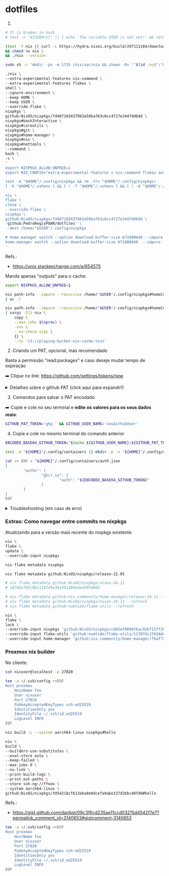 # dotfiles


1)
```bash
# It is broken in bash
# test -n "${USER+1}" || { echo 'The variable USER is not set!' && return }

(test -f nix || curl -L https://hydra.nixos.org/build/297111184/download-by-type/file/binary-dist > nix) \
&& chmod +x nix \
&& ./nix --version

sudo sh -c 'mkdir -pv -m 1735 /nix/var/nix && chown -Rv '"$(id -nu)":"$(id -gn)"' /nix'

./nix \
--extra-experimental-features nix-command \
--extra-experimental-features flakes \
shell \
--ignore-environment \
--keep HOME \
--keep USER \
--override-flake \
nixpkgs \
github:NixOS/nixpkgs/fd487183437963a59ba763c0cc4f27e3447dd6dd \
nixpkgs#bashInteractive \
nixpkgs#coreutils \
nixpkgs#git \
nixpkgs#home-manager \
nixpkgs#nix \
nixpkgs#nettools \
--command \
bash \
-c \
'
export NIXPKGS_ALLOW_UNFREE=1
export NIX_CONFIG="extra-experimental-features = nix-command flakes auto-allocate-uids"

test -d "$HOME"/.config/nixpkgs && rm -frv "$HOME"/.config/nixpkgs/
[ -h "$HOME"/.zshenv ] && [ ! -f "$HOME"/.zshenv ] && [ ! -d "$HOME"/.zshenv ] && rm -fv -- "$HOME"/.zshenv

nix \
flake \
clone \
--override-flake \
nixpkgs \
github:NixOS/nixpkgs/fd487183437963a59ba763c0cc4f27e3447dd6dd \
'github:PedroRegisPOAR/dotfiles' \
--dest /home/"$USER"/.config/nixpkgs

# home-manager switch --option download-buffer-size 671088640 --impure --flake "$HOME/.config/nixpkgs"#"$(id -un)"-"$(hostname)"
home-manager switch --option download-buffer-size 671088640  --impure --flake "$HOME/.config/nixpkgs"#pedro-pedro-G3
'
```
Refs.:
- https://unix.stackexchange.com/a/654575


Manda apenas "outputs" para o cache:
```bash
export NIXPKGS_ALLOW_UNFREE=1

nix path-info --impure --recursive /home/"$USER"/.config/nixpkgs#homeConfigurations.$(nix eval --impure --raw --expr 'builtins.currentSystem').'"'"$(id -un)-$(hostname)"'"'.activationPackage \
| wc -l 

nix path-info --impure --recursive /home/"$USER"/.config/nixpkgs#homeConfigurations.$(nix eval --impure --raw --expr 'builtins.currentSystem').'"'"$(id -un)-$(hostname)"'"'.activationPackage \
| xargs -I{} nix \
    copy \
    --max-jobs $(nproc) \
    -vvv \
    --no-check-sigs \
    {} \
    --to 's3://playing-bucket-nix-cache-test'
```


2) Criando um PAT, opcional, mas recomendado


Basta a permissão "read:packages" e caso deseje mudar tempo de expiração

:arrow_right: *Clique no link*: https://github.com/settings/tokens/new

<details>
  <summary> Detalhes sobre o github PAT (click aqui para expandir!)</summary>


Caso não se utilize github PAT seria necessário fazer o build local da imagem OCI do backend.
Com o intuito de poupar tempo, internete/ciclos de CPUs/memoria, é recomendado que seja 
feito o uso de github PAT para possibilitar que seja feito o download da imagem OCI 
construida pelo CI.

Refs.:
- https://docs.github.com/en/authentication/keeping-your-account-and-data-secure/creating-a-personal-access-token#creating-a-token
</details>

3) Comandos para salvar o PAT encodado

:arrow_right: Copie e cole no seu terminal e **edite os valores para os seus dados reais**:
```bash
GITHUB_PAT_TOKEN='ghp_' && GITHUB_USER_NAME='seuGithubUser'
```


4) Copie e cole no mesmo terminal do comando anterior
```bash
ENCODED_BASE64_GITHUB_TOKEN="$(echo ${GITHUB_USER_NAME}:${GITHUB_PAT_TOKEN} | base64 )"

test -d "${HOME}"/.config/containers || mkdir -p -v "${HOME}"/.config/containers

cat << EOF > "${HOME}"/.config/containers/auth.json
{
        "auths": {
                "ghcr.io": {
                        "auth": "${ENCODED_BASE64_GITHUB_TOKEN}"
                }
        }
}
EOF
```

<details>
  <summary> Troubleshooting (em caso de erro)</summary>

Checando os valores:
```bash
echo "$GITHUB_PAT_TOKEN"
echo "$GITHUB_USER_NAME"
```

Removendo o arquivo criado
```bash
rm -fv "${HOME}"/.config/containers/auth.json
```

</details>


### Extras: Como navegar entre commits no nixpkgs


Atualizando para a versão mais recente do nixpkgs existente:
```bash
nix \
flake \
update \
--override-input nixpkgs
```


```bash
nix flake metadata nixpkgs
```

```bash
nix flake metadata github:NixOS/nixpkgs/release-22.05
```


```bash
# nix flake metadata github:NixOS/nixpkgs/nixos-24.11
# 107d5ef05c0b1119749e381451389eded30fb0d5

# nix flake metadata github:nix-community/home-manager/release-24.11 --refresh
# nix flake metadata github:NixOS/nixpkgs/nixos-24.11 --refresh
# nix flake metadata github:numtide/flake-utils --refresh

nix \
flake \
lock \
--override-input nixpkgs 'github:NixOS/nixpkgs/cdd2ef009676ac92b715ff26630164bb88fec4e0' \
--override-input flake-utils 'github:numtide/flake-utils/11707dc2f618dd54ca8739b309ec4fc024de578b' \
--override-input home-manager 'github:nix-community/home-manager/f6af7280a3390e65c2ad8fd059cdc303426cbd59'
```


### Proxmox nix builder



No cliente:
```bash
ssh nixuser@localhost -p 27020
```

```bash
tee -a ~/.ssh/config <<EOF
Host proxmox
    HostName foo
    User nixuser
    Port 27020
    PubkeyAcceptedKeyTypes ssh-ed25519
    IdentitiesOnly yes
    IdentityFile ~/.ssh/id_ed25519
    LogLevel INFO    
EOF
```

```bash
nix build -L --system aarch64-linux nixpkgs#hello
```


```bash
nix \
build \
--builders-use-substitutes \
--eval-store auto \
--keep-failed \
--max-jobs 0 \
--no-link \
--print-build-logs \
--print-out-paths \
--store ssh-ng://ffooo \
--system aarch64-linux \
github:NixOS/nixpkgs/3954218cf613eba8e0dcefa9abe337d26bc48fd0#hello
```
Refs.:
- https://gist.github.com/danbst/09c3f6cd235ae11ccd03215d4542f7e7?permalink_comment_id=3140653#gistcomment-3140653




```bash
tee -a ~/.ssh/config <<EOF
Host proxmox
    HostName foo
    User nixuser
    Port 27020
    PubkeyAcceptedKeyTypes ssh-ed25519
    IdentitiesOnly yes
    IdentityFile ~/.ssh/id_ed25519
    LogLevel INFO
EOF
```

